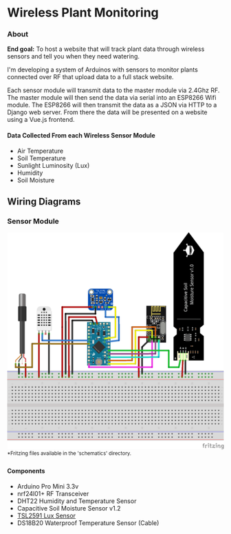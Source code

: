 # Wireless Plant Monitoring
### About
**End goal:** To host a website that will track plant data through wireless sensors and tell you when they need watering.

I'm developing a system of Arduinos with sensors to monitor plants connected over RF that upload data to a full stack website.

Each sensor module will transmit data to the master module via 2.4Ghz RF. The master module will then send the data via serial into an ESP8266 Wifi module. The ESP8266 will then transmit the data as a JSON via HTTP to a Django web server. From there the data will be presented on a website using a Vue.js frontend.

#### Data Collected From each Wireless Sensor Module
- Air Temperature
- Soil Temperature
- Sunlight Luminosity (Lux)
- Humidity
- Soil Moisture

## Wiring Diagrams
### Sensor Module
![Fritzing Breadboard Wiring Diagram](https://github.com/Matthew-Hubbard/Plant_Monitor_Project/blob/master/schematics/Plant_Monitoring_Project_v1.0_bb.png)
<sup>\*Fritzing files available in the 'schematics' directory.</sup>
#### Components
- Arduino Pro Mini 3.3v
- nrf24l01+ RF Transceiver
- DHT22 Humidity and Temperature Sensor
- Capacitive Soil Moisture Sensor v1.2
- [TSL2591 Lux Sensor](https://learn.adafruit.com/adafruit-tsl2591)
- DS18B20 Waterproof Temperature Sensor (Cable)


